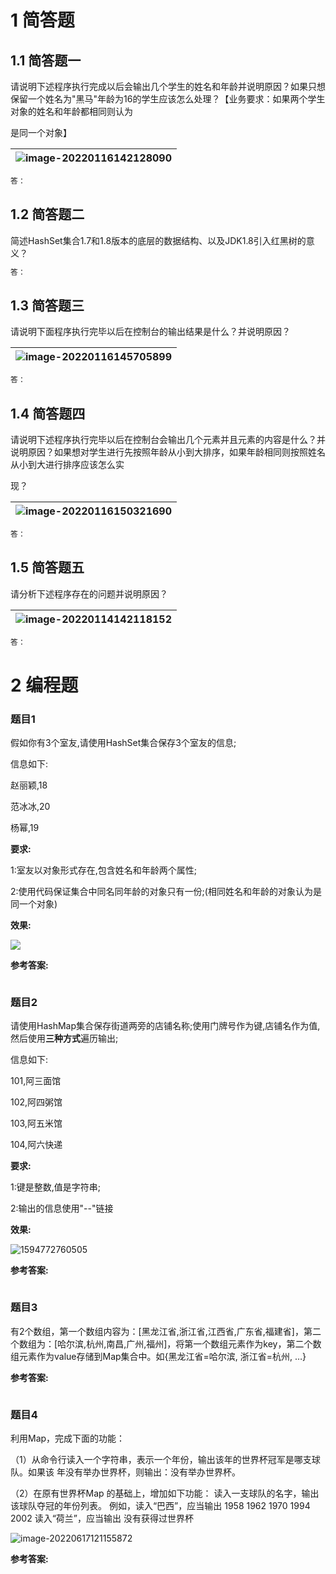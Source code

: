 # 1 简答题

## 1.1 简答题一

请说明下述程序执行完成以后会输出几个学生的姓名和年龄并说明原因？如果只想保留一个姓名为"黑马"年龄为16的学生应该怎么处理？【业务要求：如果两个学生对象的姓名和年龄都相同则认为

是同一个对象】

| ![image-20220116142128090](images/image-20220116142128090.png) |
| ------------------------------------------------------------ |

```java
答：
```

## 1.2 简答题二

简述HashSet集合1.7和1.8版本的底层的数据结构、以及JDK1.8引入红黑树的意义？

```java
答：
```

## 1.3 简答题三

请说明下面程序执行完毕以后在控制台的输出结果是什么？并说明原因？

| ![image-20220116145705899](images/image-20220116145705899.png) |
| ------------------------------------------------------------ |

```java
答：
```

## 1.4 简答题四

请说明下述程序执行完毕以后在控制台会输出几个元素并且元素的内容是什么？并说明原因？如果想对学生进行先按照年龄从小到大排序，如果年龄相同则按照姓名从小到大进行排序应该怎么实

现？

| ![image-20220116150321690](images/image-20220116150321690.png) |
| ------------------------------------------------------------ |

```java
答：
```

## 1.5 简答题五

请分析下述程序存在的问题并说明原因？

| ![image-20220114142118152](images/image-20220114142118152.png) |
| ------------------------------------------------------------ |

```java
答：
```



# 2 编程题

### 题目1

假如你有3个室友,请使用HashSet集合保存3个室友的信息;

信息如下:

赵丽颖,18

范冰冰,20

杨幂,19

**要求:**

1:室友以对象形式存在,包含姓名和年龄两个属性;

2:使用代码保证集合中同名同年龄的对象只有一份;(相同姓名和年龄的对象认为是同一个对象)

**效果:**

![](images/1.png)

**参考答案:**

```java

```



### 题目2

请使用HashMap集合保存街道两旁的店铺名称;使用门牌号作为键,店铺名作为值,然后使用**三种方式**遍历输出;

信息如下:

101,阿三面馆

102,阿四粥馆

103,阿五米馆

104,阿六快递

**要求:**

1:键是整数,值是字符串;

2:输出的信息使用"--"链接

**效果:**

![1594772760505](images/1594772760505.png)

**参考答案:**

```java

```

### 题目3

有2个数组，第一个数组内容为：[黑龙江省,浙江省,江西省,广东省,福建省]，第二个数组为：[哈尔滨,杭州,南昌,广州,福州]，将第一个数组元素作为key，第二个数组元素作为value存储到Map集合中。如{黑龙江省=哈尔滨, 浙江省=杭州, …}

**参考答案:**

```java

```

### 题目4

利用Map，完成下面的功能：

（1）从命令行读入一个字符串，表示一个年份，输出该年的世界杯冠军是哪支球队。如果该 年没有举办世界杯，则输出：没有举办世界杯。

（2）在原有世界杯Map 的基础上，增加如下功能： 读入一支球队的名字，输出该球队夺冠的年份列表。 例如，读入“巴西”，应当输出 1958 1962 1970 1994 2002 读入“荷兰”，应当输出 没有获得过世界杯

![image-20220617121155872](images\image-20220617121155872.png)

**参考答案:**

```java

```



### 